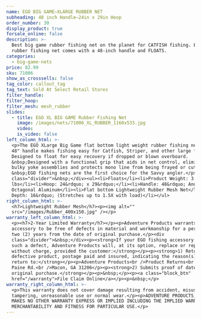 ```yaml
---
name: EGO BIG GAME—XLARGE RUBBER NET
subheading: 48 inch Handle—24in x 29in Hoop
order_number: 30
display_product: true
forsale_online: false
description: >-
  Best big game rubber fishing net on the planet for CATFISH fishing. EGO XLarge
  rubber fishing net comes with a 48-inch handle and FLOATS.
categories:
  - big-game-nets
price: 82.99
sku: 71006
show_as_crosssells: false
tag_color: callout_tag
tag_text: Sold At Select Retail Stores
filter_handle:
filter_hoop:
filter_mesh: mesh_rubber
slides:
  - title: EGO XL BIG GAME Rubber Fishing Net
    image: /images/nets/71006_XL_RUBBER_1160x533.jpg
    video:
    is_video: false
left_column_html: >-
  <p>The EGO XLarge Big Game flat bottom light weight rubber fishing net with a
  48" handle makes fishing easy for Catfish, Striper, and other large fish.
  Designed to float for easy recovery if dropped or blown overboard.
  &nbsp;Designed with a functional grip that aids in net control, eliminates
  bulky yoke assemblies and protects mono line from being frayed or cut.
  &nbsp;EGO fishing nets are the first choice for the Savvy angler.</p><div
  class="divider">&nbsp;</div><ul><li>Floats</li><li>Product Weight: 3.5
  lbs</li><li>Hoop: 24&rdquo; x 29&rdquo;</li><li>Handle: 48&rdquo; Anodized
  Octagonal Aluminum</li><li>Flat bottom Lightweight Rubber Mesh Net</li><li>Bag
  Depth: 16&rdquo; (Stretches up to 1.5X with load)</li></ul>
right_column_html: >-
  <h7>Lightweight Rubber Mesh</h7><p><img alt=""
  src="/images/Rubber_400x150.jpg" /></p>
warranty_left_column_html: >-
  <p><h7>2-Year Limited Warranty</h7></p><p>Adventure Products warrants your EGO
  accessory to be free of defects in material and workmanship for a period of
  two (2) years from the date of original purchase.</p><div
  class="divider">&nbsp;</div><p><strong>If your EGO fishing accessory exhibits
  such a defect, Adventure Products will, at its option, replace or repair it
  without charge, provided the customer:</strong></p><p><strong>1) Returns the
  defective product, postage paid and insured, indicating the reason(s) for the
  return to:</strong></p><p>Adventure Products<br />Product Returns<br />889 Guy
  Paine Rd.<br />Macon, GA 31206</p><p><strong>2) Submits proof of date of
  original purchase.</strong></p><p>&nbsp;</p><p><a class="block_btn"
  href="/warranty">File Claim Online</a></p><p>&nbsp;</p>
warranty_right_column_html: >-
  <p>This warranty does not cover damage resulting from accident, misuse, abuse,
  tampering, unreasonable use or normal wear.</p><p>ADVENTURE PRODUCTS, INC.
  MAKES NO OTHER WARRANTY EXPRESS OR IMPLIED INCLUDING THE IMPLIED WARRANTIES OF
  MERCHANTABILITY AND FITNESS FOR PARTICULAR USE.</p>
---
```

